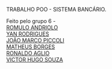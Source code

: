 TRABALHO POO - SISTEMA BANCÁRIO.
                                                                                                                                              
 Feito pelo grupo 6 -  </br>
                     <a href=https://github.com/Artoda>ROMULO ANDRIOLO</a> </br>
                     <a href=https://github.com/Anuuxy>YAN RODRIGUES</a> </br>
                     <a href=https://github.com/JoaoMarcoPiccoliCardoso>JOÃO MARCO PICCOLI </a> </br>
                     <a href=https://github.com/matheusborgesm>MATHEUS BORGES </a> </br>
                     <a href=https://github.com/RonaldoAglio>RONALDO AGLIO </a> </br>
                     <a href=https://github.com/victorhbfsouza>VICTOR HUGO SOUZA </a> </br>
                     

